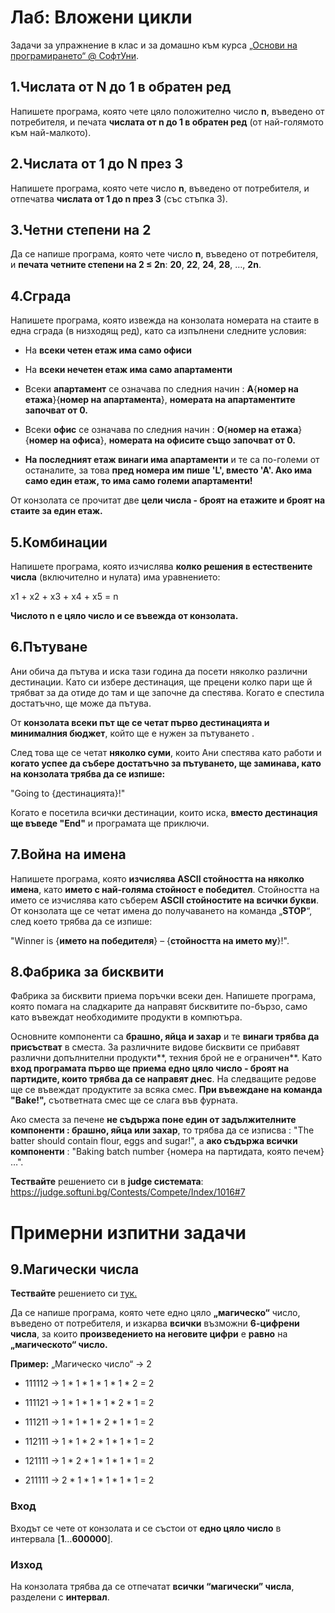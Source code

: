 ﻿Лаб: Вложени цикли
==================

Задачи за упражнение в клас и за домашно към курса [„Основи на програмирането“
\@ СофтУни](https://softuni.bg/courses/programming-basics).

1.Числата от N до 1 в обратен ред
-------------------------------

Напишете програма, която чете цяло положително число **n**, въведено от
потребителя, и печата **числата от n до 1 в обратен ред** (от най-голямото към
най-малкото).

2.Числата от 1 до N през 3
------------------------

Напишете програма, която чете число **n**, въведено от потребителя, и отпечатва
**числата от 1 до n през 3** (със стъпка 3).

3.Четни степени на 2
------------------

Да се напише програма, която чете число **n**, въведено от потребителя, и
**печата четните степени на 2 ≤ 2n**: **20**, **22**, **24**, **28**, …, **2n**.

4.Сграда
------

Напишете програма, която извежда на конзолата номерата на стаите в една сграда
(в низходящ ред), като са изпълнени следните условия:

-   На **всеки четен етаж има само офиси**

-   На **всеки нечетен етаж има само апартаменти**

-   Всеки **апартамент** се означава по следния начин : **А**{**номер на
    етажа**}{**номер на апартамента**}, **номерата на апартаментите започват от
    0.**

-   Всеки **офис** се означава по следния начин : **О**{**номер на
    етажа**}{**номер на офиса**}, **номерата на офисите също започват от 0.**

-   **На последният етаж винаги има апартаменти** и те са по-големи от
    останалите, за това **пред номера им пише 'L', вместо 'А'. Ако има само един
    етаж, то има само големи апартаменти!**

От конзолата се прочитат две **цели числа - броят на етажите и броят на стаите
за един етаж.**

5.Комбинации
----------

Напишете програма, която изчислява **колко решения в естествените числа**
(включително и нулата) има уравнението:

x1 + x2 + x3 + x4 + x5 = n

**Числото n е цяло число и се въвежда от конзолата.**

6.Пътуване
--------

Ани обича да пътува и иска тази година да посети няколко различни дестинации.
Като си избере дестинация, ще прецени колко пари ще й трябват за да отиде до там
и ще започне да спестява. Когато е спестила достатъчно, ще може да пътува.

От **конзолата всеки път ще се четат първо дестинацията и минималния бюджет**,
който ще е нужен за пътуването .

След това ще се четат **няколко суми**, които Ани спестява като работи и
**когато успее да събере достатъчно за пътуването, ще заминава, като на
конзолата трябва да се изпише:**

"Going to {дестинацията}!"

Когато е посетила всички дестинации, които иска, **вместо дестинация ще въведе
"End"** и програмата ще приключи.

7.Война на имена
--------------

Напишете програма, която **изчислява ASCII стойността на няколко имена**, като
**името с най-голяма стойност е победител**. Стойността на името се изчислява
като съберем **ASCII стойностите на всички букви**. От конзолата ще се четат
имена до получаването на команда „**STOP**“, след което трябва да се изпише:

"Winner is {**името на победителя**} – {**стойността на името му**}!".

8.Фабрика за бисквити
-------------------

Фабрика за бисквити приема поръчки всеки ден. Напишете програма, която помага на
сладкарите да направят бисквитите по-бързо, само като въвеждат необходимите
продукти в компютъра.

Основните компоненти са **брашно, яйца и захар** и те **винаги трябва да
присъстват** в сместа. За различните видове бисквити се прибавят различни
допълнителни продукти**, техния брой не е ограничен**. Като **вход програмата
първо ще приема едно цяло число - броят на партидите, които трябва да се
направят днес**. На следващите редове ще се въвеждат продуктите за всяка смес.
**При въвеждане на команда "Bake!",** съответната смес ще се слага във фурната.

Ако сместа за печене **не съдържа поне един от задължителните компоненти :
брашно, яйца или захар**, то трябва да се изписва : "The batter should contain
flour, eggs and sugar!", а **ако съдържа всички компоненти** : "Baking batch
number {номера на партидата, която печем} …".

**Тествайте** решението си в **judge системата**:
<https://judge.softuni.bg/Contests/Compete/Index/1016#7>

Примерни изпитни задачи
=======================

9.Магически числа
------------------

**Тествайте** решението си
[тук.](https://judge.softuni.bg/Contests/Compete/Index/1016#8)

Да се напише програма, която чете едно цяло **„магическо“** число, въведено от
потребителя, и изкарва **всички** възможни **6-цифрени числа**, за които
**произведението на неговите цифри** е **равно** на **„магическото“ число.**

**Пример:** „Магическо число“ -\> 2

-   111112 -\> 1 \* 1 \* 1 \* 1 \* 1 \* 2 = 2

-   111121 -\> 1 \* 1 \* 1 \* 1 \* 2 \* 1 = 2

-   111211 -\> 1 \* 1 \* 1 \* 2 \* 1 \* 1 = 2

-   112111 -\> 1 \* 1 \* 2 \* 1 \* 1 \* 1 = 2

-   121111 -\> 1 \* 2 \* 1 \* 1 \* 1 \* 1 = 2

-   211111 -\> 2 \* 1 \* 1 \* 1 \* 1 \* 1 = 2

### Вход

Входът се чете от конзолата и се състои от **едно цяло число** в интервала
[**1**…**600000**].

### Изход

На конзолата трябва да се отпечатат **всички “магически” числа**, разделени с
**интервал**.
